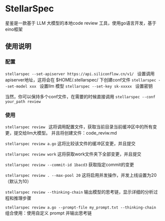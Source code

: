 # StellarSpec
星鉴是一款基于 LLM 大模型的本地code review 工具，使用go语言开发，基于eino框架

## 使用说明

### 配置
`stellarspec --set-apiserver https://api.siliconflow.cn/v1/ `
设置调用apiserver地址，这将会在 $HOME/.stellarspec/ 下创建conf文件 
`stellarspec --set-model xxx `
设置llm 模型
`stellarspec --set-key sk-xxxxx `
设置密钥

当然，你可以保持多个conf文件，在需要的时候直接调用
`stellarspec --conf your_path review`

### 使用

`stellarspec review `
这将调用配置文件，获取当前目录当前缓冲区中的所有变更，提交给llm大模型。
并且将创建文件：code_reviw.md

`stellarspec review a.go`
这将比较该文件的缓冲区变更，并且提交

`stellarspec review work`
这将获取work文件夹下全部变更，并且提交

`stellarspec review --commit-id 1bacd3`
获取指定commit的变更

`stellarspec review . --max-pool 20`
这将启用并发操作，并发上线设置为20 （默认为10）

`stellarspec review --thinking-chain`
输出模型的思考链，显示详细的分析过程和推理步骤

`stellarspec review a.go --prompt-file my_prompt.txt --thinking-chain`
组合使用：使用自定义 prompt 并输出思考链